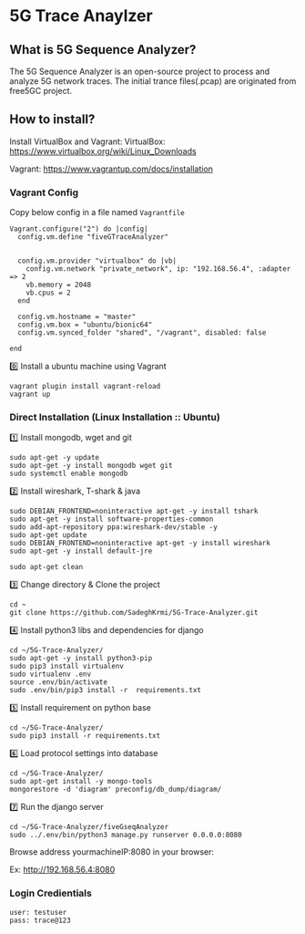 # 5G Trace Anaylzer

## What is 5G Sequence Analyzer?
The 5G Sequence Analyzer is an open-source project to process and analyze 5G network traces.
The initial trance files(.pcap) are originated from free5GC project.

## How to install?

Install VirtualBox and Vagrant:
VirtualBox: https://www.virtualbox.org/wiki/Linux_Downloads

Vagrant:    https://www.vagrantup.com/docs/installation

### Vagrant Config
Copy below config in a file named `Vagrantfile`
```
Vagrant.configure("2") do |config|
  config.vm.define "fiveGTraceAnalyzer"
  
  
  config.vm.provider "virtualbox" do |vb|
	config.vm.network "private_network", ip: "192.168.56.4", :adapter => 2
    vb.memory = 2048
    vb.cpus = 2
  end
  
  config.vm.hostname = "master"
  config.vm.box = "ubuntu/bionic64"
  config.vm.synced_folder "shared", "/vagrant", disabled: false

end
```

:zero: Install a ubuntu machine using Vagrant
```
vagrant plugin install vagrant-reload
vagrant up
```

### Direct Installation (Linux Installation :: Ubuntu)
:one: Install mongodb, wget and git
```
sudo apt-get -y update
sudo apt-get -y install mongodb wget git
sudo systemctl enable mongodb
```

:two: Install wireshark, T-shark & java
```
sudo DEBIAN_FRONTEND=noninteractive apt-get -y install tshark
sudo apt-get -y install software-properties-common
sudo add-apt-repository ppa:wireshark-dev/stable -y
sudo apt-get update
sudo DEBIAN_FRONTEND=noninteractive apt-get -y install wireshark
sudo apt-get -y install default-jre

sudo apt-get clean
```

3️⃣ Change directory & Clone the project
```
cd ~
git clone https://github.com/SadeghKrmi/5G-Trace-Analyzer.git
```

4️⃣ Install python3 libs and dependencies for django
```
cd ~/5G-Trace-Analyzer/
sudo apt-get -y install python3-pip
sudo pip3 install virtualenv
sudo virtualenv .env
source .env/bin/activate
sudo .env/bin/pip3 install -r  requirements.txt
```

5️⃣ Install requirement on python base
```
cd ~/5G-Trace-Analyzer/
sudo pip3 install -r requirements.txt
```

6️⃣ Load protocol settings into database
```
cd ~/5G-Trace-Analyzer/
sudo apt-get install -y mongo-tools
mongorestore -d 'diagram' preconfig/db_dump/diagram/
```

:seven: Run the django server
```
cd ~/5G-Trace-Analyzer/fiveGseqAnalyzer
sudo ../.env/bin/python3 manage.py runserver 0.0.0.0:8080
```

Browse address yourmachineIP:8080 in your browser:

Ex: http://192.168.56.4:8080

### Login Credientials
```text
user: testuser
pass: trace@123
```

